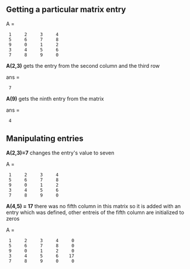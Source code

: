 

## Getting a particular matrix entry

A =

     1     2     3     4
     5     6     7     8
     9     0     1     2
     3     4     5     6
     7     8     9     0

**A(2,3)** gets the entry from the second column and the third row

ans =

     7

**A(9)** gets the ninth entry from the matrix 

ans =

     4

## Manipulating entries


**A(2,3)=7** changes the entry's value to seven

A =

     1     2     3     4
     5     6     7     8
     9     0     1     2
     3     4     5     6
     7     8     9     0

**A(4,5) = 17**
there was no fifth column in this matrix so it is added with an entry which was defined, other entreis of the fifth column are initialized to zeros

A =

     1     2     3     4     0
     5     6     7     8     0
     9     0     1     2     0
     3     4     5     6    17
     7     8     9     0     0




